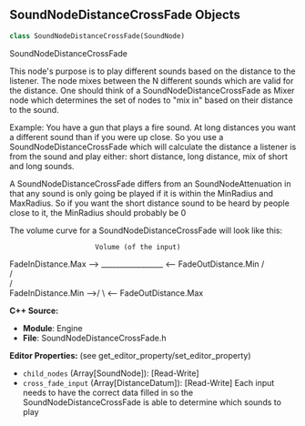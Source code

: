 ## SoundNodeDistanceCrossFade Objects

```python
class SoundNodeDistanceCrossFade(SoundNode)
```

SoundNodeDistanceCrossFade

This node's purpose is to play different sounds based on the distance to the listener.
The node mixes between the N different sounds which are valid for the distance.  One should
think of a SoundNodeDistanceCrossFade as Mixer node which determines the set of nodes to
"mix in" based on their distance to the sound.

Example:
You have a gun that plays a fire sound.  At long distances you want a different sound than
if you were up close.   So you use a SoundNodeDistanceCrossFade which will calculate the distance
a listener is from the sound and play either:  short distance, long distance, mix of short and long sounds.

A SoundNodeDistanceCrossFade differs from an SoundNodeAttenuation in that any sound is only going
be played if it is within the MinRadius and MaxRadius.  So if you want the short distance sound to be
heard by people close to it, the MinRadius should probably be 0

The volume curve for a SoundNodeDistanceCrossFade will look like this:

                         Volume (of the input)
   FadeInDistance.Max --> _________________ <-- FadeOutDistance.Min
                         /                 \
                        /                   \
                       /                     \
FadeInDistance.Min -->/                       \ <-- FadeOutDistance.Max

**C++ Source:**

- **Module**: Engine
- **File**: SoundNodeDistanceCrossFade.h

**Editor Properties:** (see get_editor_property/set_editor_property)

- ``child_nodes`` (Array[SoundNode]):  [Read-Write]
- ``cross_fade_input`` (Array[DistanceDatum]):  [Read-Write] Each input needs to have the correct data filled in so the SoundNodeDistanceCrossFade is able
  to determine which sounds to play

<a id="unreal.SoundNodeDoppler"></a>